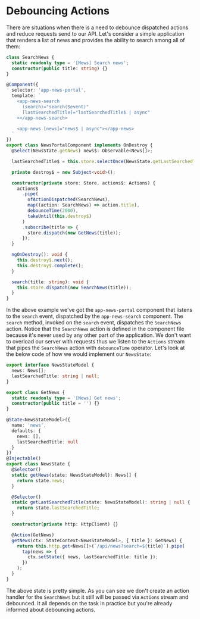 # Debouncing Actions

There are situations when there is a need to debounce dispatched actions and reduce requests send to our API. Let's consider a simple application that renders a list of news and provides the ability to search among all of them:

```ts
class SearchNews {
  static readonly type = '[News] Search news';
  constructor(public title: string) {}
}

@Component({
  selector: 'app-news-portal',
  template: `
    <app-news-search
      (search)="search($event)"
      [lastSearchedTitle]="lastSearchedTitle$ | async"
    ></app-news-search>

    <app-news [news]="news$ | async"></app-news>
  `
})
export class NewsPortalComponent implements OnDestroy {
  @Select(NewsState.getNews) news$: Observable<News[]>;

  lastSearchedTitle$ = this.store.selectOnce(NewsState.getLastSearchedTitle);

  private destroy$ = new Subject<void>();

  constructor(private store: Store, actions$: Actions) {
    actions$
      .pipe(
        ofActionDispatched(SearchNews),
        map((action: SearchNews) => action.title),
        debounceTime(2000),
        takeUntil(this.destroy$)
      )
      .subscribe(title => {
        store.dispatch(new GetNews(title));
      });
  }

  ngOnDestroy(): void {
    this.destroy$.next();
    this.destroy$.complete();
  }

  search(title: string): void {
    this.store.dispatch(new SearchNews(title));
  }
}
```

In the above example we've got the `app-news-portal` component that listens to the `search` event, dispatched by the `app-news-search` component. The `search` method, invoked on the `search` event, dispatches the `SearchNews` action. Notice that the `SearchNews` action is defined in the component file because it's never used by any other part of the application. We don't want to overload our server with requests thus we listen to the `Actions` stream that pipes the `SearchNews` action with `debounceTime` operator. Let's look at the below code of how we would implement our `NewsState`:

```ts
export interface NewsStateModel {
  news: News[];
  lastSearchedTitle: string | null;
}

export class GetNews {
  static readonly type = '[News] Get news';
  constructor(public title = '') {}
}

@State<NewsStateModel>({
  name: 'news',
  defaults: {
    news: [],
    lastSearchedTitle: null
  }
})
@Injectable()
export class NewsState {
  @Selector()
  static getNews(state: NewsStateModel): News[] {
    return state.news;
  }

  @Selector()
  static getLastSearchedTitle(state: NewsStateModel): string | null {
    return state.lastSearchedTitle;
  }

  constructor(private http: HttpClient) {}

  @Action(GetNews)
  getNews(ctx: StateContext<NewsStateModel>, { title }: GetNews) {
    return this.http.get<News[]>(`/api/news?search=${title}`).pipe(
      tap(news => {
        ctx.setState({ news, lastSearchedTitle: title });
      })
    );
  }
}
```

The above state is pretty simple. As you can see we don't create an action handler for the `SearchNews` but it still will be passed via `Actions` stream and debounced. It all depends on the task in practice but you're already informed about debouncing actions.
